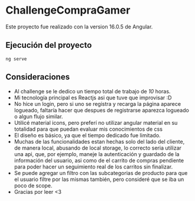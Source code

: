 # ChallengeCompraGamer

Este proyecto fue realizado con la version 16.0.5 de Angular.

## Ejecución del proyecto

`ng serve`

## Consideraciones

- Al challenge se le dedico un tiempo total de trabajo de _10_ horas.
- Mi tecnología principal es Reactjs asi que tuve que improvisar :D
- No hice un login, pero si uno se registra y recarga la página aparece logueado, faltaría hacer que despues de registrarse aparezca logueado o algun flujo similar.
- Utilicé material icons, pero preferí no utilizar angular material en su totalidad para que puedan evaluar mis conocimientos de css
- El diseño es básico, ya que el tiempo dedicado fue limitado.
- Muchas de las funcionalidades estan hechas solo del lado del cliente, de manera local, abusando de local storage, lo correcto seria utilizar una api, que, por ejemplo, maneje la autenticación y guardado de la información del usuario, asi como de el carrito de compras pendiente para poder hacer un seguimiento real de los carritos sin finalizar.
- Se puede agregar un filtro con las subcategorias de producto para que el usuario filtre por las mismas también, pero consideré que se iba un poco de scope.
- Gracias por leer <3
